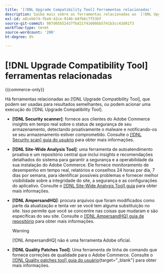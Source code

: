 ```yaml
---
title: '[!DNL Upgrade Compatibility Tool] Ferramentas relacionadas'
description: Saiba mais sobre as ferramentas relacionadas ao  [!DNL Upgrade Compatibility Tool] no seu projeto do Adobe Commerce.
exl-id: a8cebb74-fba9-42ce-914b-b8fb6c7f53bf
source-git-commit: 987d65b52437fbd21f41600bb5741b3cc43d01f3
workflow-type: tm+mt
source-wordcount: '200'
ht-degree: 0%

---
```


# [!DNL Upgrade Compatibility Tool] ferramentas relacionadas

{{commerce-only}}

Há ferramentas relacionadas ao [!DNL Upgrade Compatibility Tool], que podem ser usadas para resultados semelhantes, ou podem acionar uma execução do [!DNL Upgrade Compatibility Tool].

- **[!DNL Security scanner]**: fornece aos clientes do Adobe Commerce insights em tempo real sobre o status de segurança de seu armazenamento, detectando proativamente o malware e notificando-os se seu armazenamento estiver comprometido. Consulte o [[!DNL Security scan] guia do usuário](https://experienceleague.adobe.com/pt-br/docs/commerce-admin/systems/security/security-scan) para obter mais informações.

- **[!DNL Site-Wide Analysis Tool]**: uma ferramenta de autoatendimento proativa e um repositório central que inclui insights e recomendações detalhados do sistema para garantir a segurança e a operabilidade da sua instalação do Adobe Commerce. Ele fornece monitoramento de desempenho em tempo real, relatórios e conselhos 24 horas por dia, 7 dias por semana, para identificar possíveis problemas e fornecer melhor visibilidade sobre a integridade do site, a segurança e as configurações do aplicativo. Consulte o [[!DNL Site-Wide Analysis Tool] guia](../../tools/site-wide-analysis-tool/intro.md) para obter mais informações.

- **[!DNL AmpersandHQ]**: procura arquivos que foram modificados como parte da atualização e tenta ver se você tem alguma substituição no site. Isso permite que você se concentre nas coisas que mudaram e são específicas do seu site. Consulte o [[!DNL AmpersandHQ] guia de repositório](https://github.com/AmpersandHQ) para obter mais informações.

  >[!WARNING]
  >
  >[!DNL AmpersandHQ] não é uma ferramenta Adobe oficial.

- **[!DNL Quality Patches Tool]**: Uma ferramenta de linha de comando que fornece correções de qualidade para o Adobe Commerce. Consulte o [[!DNL Quality patches tool] guia do usuário](https://experienceleague.adobe.com/tools/commerce-quality-patches/index.html?lang=pt-BR){target="_blank"} para obter mais informações.
